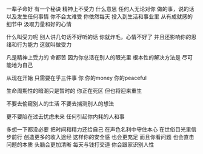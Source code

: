 一辈子命好
有一个秘诀
精神上不受力
什么意思
任何人无论对你
做的事，说的话
以及发生任何事情
你不会太难受
你依然每天
投入到生活和事业里
从有成就感的细节中
汲取力量和好的心情

什么叫受力呢
别人讲几句话不好听的话
你就炸毛，心情不好了
并且还影响你的思绪和行为能力
这就叫做受力

凡是精神上受力的
命都苦
因为你总活在别人的眼光里
根本性的解决方法是
尽可能地为自己

从现在开始
只需要在乎三件事
你
你的money
你的peaceful

生命周期性的暗潮只是暂时的
你正在死区
但也将迎来重生

不要去偷窥别人的生活
不要去揣测别人的想法

更不要陷在过去忧虑未来
任何引起你内耗的人和事

多想一下都没必要
把时间和精力还给自己
在声色名利中守住本心
在世俗目光里信步前行
创造更多的收入途经
这样你的安全感
也会更充足
而且你看问题
也会直击问题的本质
头脑会更加清晰
每天与钱打交道
你会跟家识别人性
